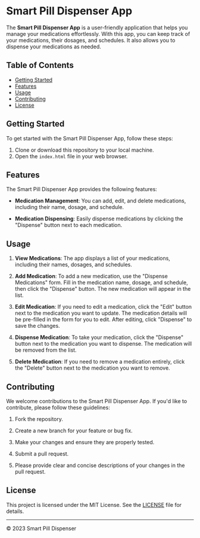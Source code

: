 # Smart Pill Dispenser App

The **Smart Pill Dispenser App** is a user-friendly application that helps you manage your medications effortlessly. With this app, you can keep track of your medications, their dosages, and schedules. It also allows you to dispense your medications as needed.

## Table of Contents

- [Getting Started](#getting-started)
- [Features](#features)
- [Usage](#usage)
- [Contributing](#contributing)
- [License](#license)

## Getting Started

To get started with the Smart Pill Dispenser App, follow these steps:

1. Clone or download this repository to your local machine.
2. Open the `index.html` file in your web browser.

## Features

The Smart Pill Dispenser App provides the following features:

- **Medication Management**: You can add, edit, and delete medications, including their name, dosage, and schedule.

- **Medication Dispensing**: Easily dispense medications by clicking the "Dispense" button next to each medication.

## Usage

1. **View Medications**: The app displays a list of your medications, including their names, dosages, and schedules.

2. **Add Medication**: To add a new medication, use the "Dispense Medications" form. Fill in the medication name, dosage, and schedule, then click the "Dispense" button. The new medication will appear in the list.

3. **Edit Medication**: If you need to edit a medication, click the "Edit" button next to the medication you want to update. The medication details will be pre-filled in the form for you to edit. After editing, click "Dispense" to save the changes.

4. **Dispense Medication**: To take your medication, click the "Dispense" button next to the medication you want to dispense. The medication will be removed from the list.

5. **Delete Medication**: If you need to remove a medication entirely, click the "Delete" button next to the medication you want to remove.

## Contributing

We welcome contributions to the Smart Pill Dispenser App. If you'd like to contribute, please follow these guidelines:

1. Fork the repository.

2. Create a new branch for your feature or bug fix.

3. Make your changes and ensure they are properly tested.

4. Submit a pull request.

5. Please provide clear and concise descriptions of your changes in the pull request.

## License

This project is licensed under the MIT License. See the [LICENSE](LICENSE) file for details.

---

&copy; 2023 Smart Pill Dispenser
